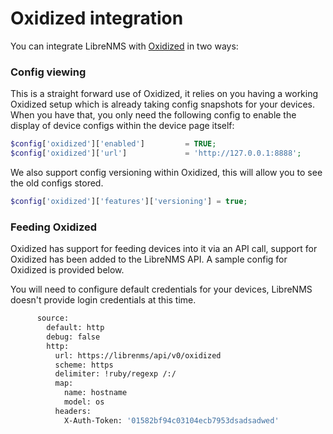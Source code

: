 # Oxidized integration

You can integrate LibreNMS with [Oxidized](https://github.com/ytti/oxidized-web) in two ways:

### Config viewing

This is a straight forward use of Oxidized, it relies on you having a working Oxidized setup which is already taking config snapshots for your devices. 
When you have that, you only need the following config to enable the display of device configs within the device page itself:

```php
$config['oxidized']['enabled']         = TRUE;
$config['oxidized']['url']             = 'http://127.0.0.1:8888';
```

We also support config versioning within Oxidized, this will allow you to see the old configs stored.

```php
$config['oxidized']['features']['versioning'] = true;
```

### Feeding Oxidized

Oxidized has support for feeding devices into it via an API call, support for Oxidized has been added to the LibreNMS API. A sample config for Oxidized is provided below.

You will need to configure default credentials for your devices, LibreNMS doesn't provide login credentials at this time.

```bash
      source:
        default: http
        debug: false
        http:
          url: https://librenms/api/v0/oxidized
          scheme: https
          delimiter: !ruby/regexp /:/
          map:
            name: hostname
            model: os
          headers:
            X-Auth-Token: '01582bf94c03104ecb7953dsadsadwed'
```
